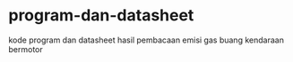 # program-dan-datasheet
kode program dan datasheet hasil pembacaan emisi gas buang kendaraan bermotor
